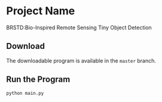 # Project Name

BRSTD:Bio-Inspired Remote Sensing Tiny Object Detection

## Download

The downloadable program is available in the `master` branch. 

## Run the Program

```
python main.py


